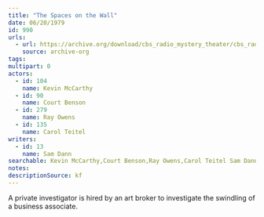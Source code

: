 ```yaml
---
title: "The Spaces on the Wall"
date: 06/20/1979
id: 990
urls: 
  - url: https://archive.org/download/cbs_radio_mystery_theater/cbs_radio_mystery_theater-0951-1000.zip/cbs_radio_mystery_theater-0951-1000%2Fcbsrmt_0990_the_spaces_on_the_wall.mp3
    source: archive-org
tags: 
multipart: 0
actors:  
  - id: 104
    name: Kevin McCarthy  
  - id: 90
    name: Court Benson  
  - id: 279
    name: Ray Owens  
  - id: 135
    name: Carol Teitel
writers:  
  - id: 13
    name: Sam Dann
searchable: Kevin McCarthy,Court Benson,Ray Owens,Carol Teitel Sam Dann
notes: 
descriptionSource: kf
---
```

A private investigator is hired by an art broker to investigate the swindling of a business associate.